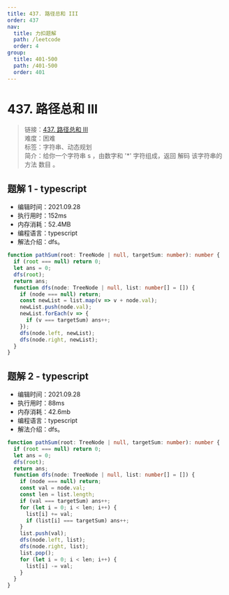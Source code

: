 ```yaml
---
title: 437. 路径总和 III
order: 437
nav:
  title: 力扣题解
  path: /leetcode
  order: 4
group:
  title: 401-500
  path: /401-500
  order: 401
---
```


# 437. 路径总和 III

> 链接：[437. 路径总和 III](https://leetcode-cn.com/problems/decode-ways-ii/)  
> 难度：困难  
> 标签：字符串、动态规划  
> 简介：给你一个字符串 s ，由数字和 '\*' 字符组成，返回 解码 该字符串的方法 数目 。

## 题解 1 - typescript

- 编辑时间：2021.09.28
- 执行用时：152ms
- 内存消耗：52.4MB
- 编程语言：typescript
- 解法介绍：dfs。

```typescript
function pathSum(root: TreeNode | null, targetSum: number): number {
  if (root === null) return 0;
  let ans = 0;
  dfs(root);
  return ans;
  function dfs(node: TreeNode | null, list: number[] = []) {
    if (node === null) return;
    const newList = list.map(v => v + node.val);
    newList.push(node.val);
    newList.forEach(v => {
      if (v === targetSum) ans++;
    });
    dfs(node.left, newList);
    dfs(node.right, newList);
  }
}
```

## 题解 2 - typescript

- 编辑时间：2021.09.28
- 执行用时：88ms
- 内存消耗：42.6mb
- 编程语言：typescript
- 解法介绍：dfs。

```typescript
function pathSum(root: TreeNode | null, targetSum: number): number {
  if (root === null) return 0;
  let ans = 0;
  dfs(root);
  return ans;
  function dfs(node: TreeNode | null, list: number[] = []) {
    if (node === null) return;
    const val = node.val;
    const len = list.length;
    if (val === targetSum) ans++;
    for (let i = 0; i < len; i++) {
      list[i] += val;
      if (list[i] === targetSum) ans++;
    }
    list.push(val);
    dfs(node.left, list);
    dfs(node.right, list);
    list.pop();
    for (let i = 0; i < len; i++) {
      list[i] -= val;
    }
  }
}
```
